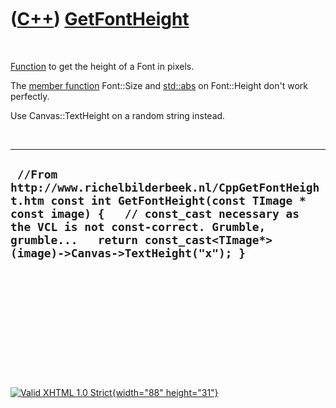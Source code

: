 



 

 

 

 

 

([C++](Cpp.htm)) [GetFontHeight](CppGetFontHeight.htm)
======================================================

 

[Function](CppFunction.htm) to get the height of a Font in pixels.

The [member function](CppMemberFunction.htm) Font::Size and
[std::abs](CppAbs.htm) on Font::Height don't work perfectly.

Use Canvas::TextHeight on a random string instead.

 

  --------------------------------------------------------------------------------------------------------------------------------------------------------------------------------------------------------------------------------------------------------------------
  ` //From http://www.richelbilderbeek.nl/CppGetFontHeight.htm const int GetFontHeight(const TImage * const image) {   // const_cast necessary as the VCL is not const-correct. Grumble, grumble...   return const_cast<TImage*>(image)->Canvas->TextHeight("x"); }`
  --------------------------------------------------------------------------------------------------------------------------------------------------------------------------------------------------------------------------------------------------------------------

 

 

 

 

 





 

[![Valid XHTML 1.0 Strict](valid-xhtml10.png){width="88"
height="31"}](http://validator.w3.org/check?uri=referer)

